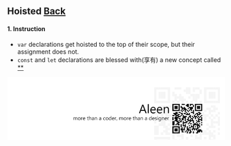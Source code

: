 ## Hoisted [**Back**](./../README.md)

#### 1. Instruction

- `var` declarations get hoisted to the top of their scope, but their assignment does not.
- `const` and `let` declarations are blessed with(享有) a new concept called [**](https://developer.mozilla.org/en-US/docs/Web/JavaScript/Reference/Statements/let#Temporal_dead_zone_and_errors_with_let) 


<a href="http://aleen42.github.io/" target="_blank" ><img src="./../pic/tail.gif"></a>